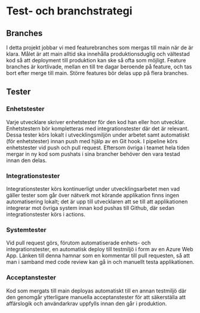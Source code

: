 # Test- och branchstrategi

## Branches
I detta projekt jobbar vi med featurebranches som mergas till main när de är klara. Målet är att main
alltid ska innehålla produktionsduglig och vältestad kod så att deployment till produktion kan ske så ofta som
möjligt. Feature branches är kortlivade, mellan en till tre dagar beroende på feature, och tas bort efter
merge till main. Större features bör delas upp på flera branches.

## Tester
### Enhetstester
Varje utvecklare skriver enhetstester för den kod han eller hon utvecklar. Enhetstestern bör kompletteras
med integrationstester där det är relevant. Dessa tester körs lokalt i utvecklingsmiljön under arbetet samt
automatiskt (för enhetstester) innan push med hjälp av en Git hook. I pipeline körs enhetstester vid push
och pull request. Eftersom övriga i teamet hela tiden mergar in ny kod som pushats i sina brancher behöver
den vara testad innan den delas.

### Integrationstester
Integrationstester körs kontinuerligt under utvecklingsarbetet men vad gäller tester som går över nätverk
mot körande applikation finns ingen automatisering lokalt; det är upp till utvecklaren att se till att
applikationen integrerar mot övriga system innan kod pushas till Github, där sedan integrationstester
körs i actions.

### Systemtester
Vid pull request görs, förutom automatiserade enhets- och integrationstester, en automatisk deploy till
testmiljö i form av en Azure Web App. Länken till denna hamnar som en kommentar till pull requesten, så att
man i samband med code review kan gå in och manuellt testa applikationen.

### Acceptanstester
Kod som mergats till main deployas automatiskt till en annan testmiljö där den genomgår ytterligare
manuella acceptanstester för att säkerställa att affärslogik och användarkrav uppfylls innan den går
i produktion.